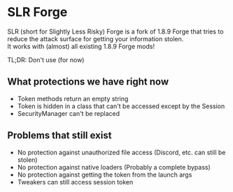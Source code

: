 # SLR Forge
SLR (short for Slightly Less Risky) Forge is a fork of 1.8.9 Forge that tries to reduce the attack surface for getting your information stolen.<br>
It works with (almost) all existing 1.8.9 Forge mods!

TL;DR: Don't use (for now)

## What protections we have right now
- Token methods return an empty string
- Token is hidden in a class that can't be accessed except by the Session
- SecurityManager can't be replaced

## Problems that still exist
- No protection against unauthorized file access (Discord, etc. can still be stolen)
- No protection against native loaders (Probably a complete bypass)
- No protection against getting the token from the launch args
- Tweakers can still access session token
